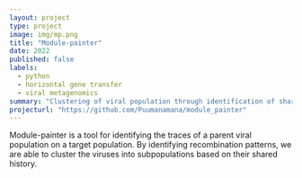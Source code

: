 ```yaml
---
layout: project
type: project
image: img/mp.png
title: "Module-painter"
date: 2022
published: false
labels:
  - python
  - horizontal gene transfer
  - viral metagenomics
summary: "Clustering of viral population through identification of shared genetic modules"
projecturl: "https://github.com/Puumanamana/module_painter"
---
```


Module-painter is a tool for identifying the traces of a parent viral population on a target population. 
By identifying recombination patterns, we are able to cluster the viruses into subpopulations based on their shared history.
